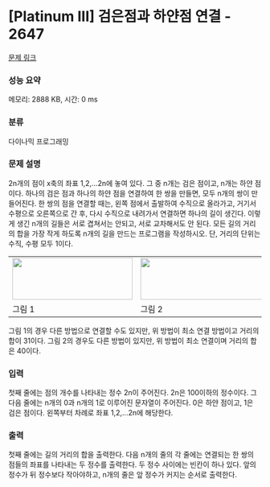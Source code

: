 # [Platinum III] 검은점과 하얀점 연결 - 2647 

[문제 링크](https://www.acmicpc.net/problem/2647) 

### 성능 요약

메모리: 2888 KB, 시간: 0 ms

### 분류

다이나믹 프로그래밍

### 문제 설명

<p>2n개의 점이 x축의 좌표 1,2,...2n에 놓여 있다. 그 중 n개는 검은 점이고, n개는 하얀 점이다. 하나의 검은 점과 하나의 하얀 점을 연결하여 한 쌍을 만들면, 모두 n개의 쌍이 만들어진다. 한 쌍의 점을 연결할 때는, 왼쪽 점에서 출발하여 수직으로 올라가고, 거기서 수평으로 오른쪽으로 간 후, 다시 수직으로 내려가서 연결하면 하나의 길이 생긴다. 이렇게 생긴 n개의 길들은 서로 겹쳐서는 안되고, 서로 교차해서도 안 된다. 모든 길의 거리의 합을 가장 작게 하도록 n개의 길을 만드는 프로그램을 작성하시오. 단, 거리의 단위는 수직, 수평 모두 1이다.</p>

<table class="table table-bordered td-center">
	<tbody>
		<tr>
			<td><img alt="" src="" style="width: 239px; height: 83px;"></td>
			<td><img alt="" src="" style="width: 275px; height: 83px;"></td>
		</tr>
		<tr>
			<td>그림 1</td>
			<td>그림 2</td>
		</tr>
	</tbody>
</table>

<p>그림 1의 경우 다른 방법으로 연결할 수도 있지만, 위 방법이 최소 연결 방법이고 거리의 합이 31이다. 그림 2의 경우도 다른 방법이 있지만, 위 방법이 최소 연결이며 거리의 합은 40이다.</p>

### 입력 

 <p>첫째 줄에는 점의 개수를 나타내는 정수 2n이 주어진다. 2n은 100이하의 정수이다. 그 다음 줄에는 n개의 0과 n개의 1로 이루어진 문자열이 주어진다. 0은 하얀 점이고, 1은 검은 점이다. 왼쪽부터 차례로 좌표 1,2,...2n에 해당한다.</p>

### 출력 

 <p>첫째 줄에는 길의 거리의 합을 출력한다. 다음 n개의 줄의 각 줄에는 연결되는 한 쌍의 점들의 좌표를 나타내는 두 정수를 출력한다. 두 정수 사이에는 빈칸이 하나 있다. 앞의 정수가 뒤 정수보다 작아야하고, n개의 줄은 앞 정수가 커지는 순서로 출력한다.</p>

